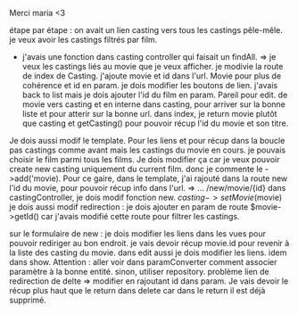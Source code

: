 Merci maria <3

étape par étape : 
on avait un lien casting vers tous les castings pêle-mêle. 
je veux avoir les castings filtrés par film. 
- j'avais une fonction dans casting controller qui faisait un findAll. =>
je veux les castings liés au movie que je veux afficher. je modivie la route de index de Casting. j'ajoute movie et id dans l'url. Movie pour plus de cohérence et id en param. 
je dois modifier les boutons de lien. j'avais back to list mais je dois ajouter l'id du film en param. Pareil pour edit. 
de movie vers casting et en interne dans casting, pour arriver sur la bonne liste et pour atterir sur la bonne url. 
dans index, je return movie plutôt que casting et getCasting() pour pouvoir récup l'id du movie et son titre. 

Je dois aussi modif le template. Pour les liens et pour récup dans la boucle pas castings comme avant mais les castings du movie en cours. 
je pouvais choisir le film parmi tous les films. Je dois modifier ça car je veux pouvoir create new casting uniquement du current film. 
donc je commente le ->add('movie). Pour ce gaire, dans le template, j'ai rajouté dans la route new l'id du movie, pour pouvoir récup info dans l'url. => ... /new/movie/{id}
dans castingController, je dois modif fonction new. 
$casting->setMovie($movie)
je dois aussi modif redirection : je dois ajouter en param de route $movie->getId() car j'avais modifié cette route pour filtrer les castings. 

sur le formulaire de new : 
je dois modifier les liens dans les vues pour pouvoir rediriger au bon endroit. je vais devoir récup movie.id pour revenir à la liste des casting du movie. 
dans edit aussi je dois modifier les liens. 
idem dans show. 
Attention : aller voir dans paramConverter comment associer paramètre à la bonne entité. 
sinon, utiliser repository. 
problème lien de redirection de delte => modifier en rajoutant id dans param. Je vais devoir le récup plus haut que le return dans delete car dans le return il est déjà supprimé. 